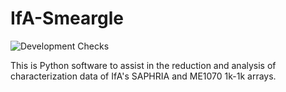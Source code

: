 # IfA-Smeargle

![Development Checks](https://github.com/psmd-iberutaru/IfA-Smeargle/workflows/Development%20Checks/badge.svg?branch=master)

This is Python software to assist in the reduction and analysis of characterization data of IfA's SAPHRIA and ME1070 1k-1k arrays.
